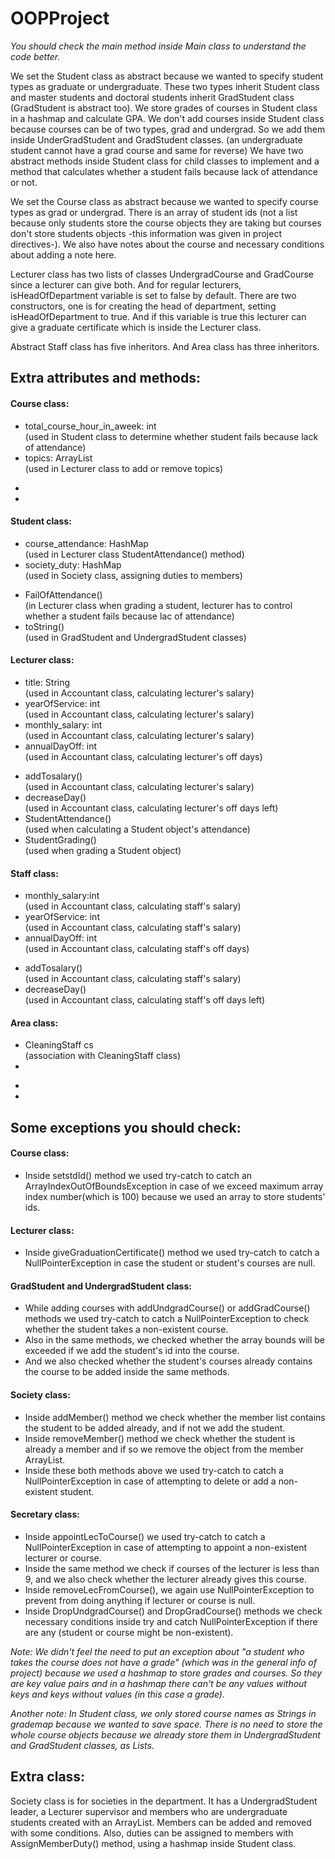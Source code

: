 # OOPProject

*You should check the main method inside Main class to understand the code better.*

We set the Student class as abstract because we wanted to specify student types as graduate or undergraduate. 
These two types inherit Student class and master students and doctoral students inherit GradStudent class (GradStudent is abstract too).
We store grades of courses in Student class in a hashmap and calculate GPA.
We don't add courses inside Student class because courses can be of two types, grad and undergrad. So we add them inside UnderGradStudent and GradStudent classes. (an undergraduate student cannot have a grad course and same for reverse)
We have two abstract methods inside Student class for child classes to implement and a method that calculates whether a student fails because lack of attendance or not.

We set the Course class as abstract because we wanted to specify course types as grad or undergrad.
There is an array of student ids (not a list because only students store the course objects they are taking but courses don't store students objects -this information was given in project directives-).
We also have notes about the course and necessary conditions about adding a note here.

Lecturer class has two lists of classes UndergradCourse and GradCourse since a lecturer can give both.
And for regular lecturers, isHeadOfDepartment variable is set to false by default. 
There are two constructors, one is for creating the head of department, setting  isHeadOfDepartment to true.
And if this variable is true this lecturer can give a graduate certificate which is inside the Lecturer class.

Abstract Staff class has five inheritors. And Area class has three inheritors.

## Extra attributes and methods:

#### Course class:
- total_course_hour_in_aweek: int        
(used in Student class to determine whether student fails because lack of attendance)
- topics: ArrayList                      
(used in Lecturer class to add or remove topics)
+
+

#### Student class:
- course_attendance: HashMap            
(used in Lecturer class StudentAttendance() method)
- society_duty: HashMap                
(used in Society class, assigning duties to members)
+ FailOfAttendance()                    
(in Lecturer class when grading a student, lecturer has to control whether a student fails because lac of attendance)
+ toString()                            
(used in GradStudent and UndergradStudent classes)

#### Lecturer class:
- title: String                         
(used in Accountant class, calculating lecturer's salary)
- yearOfService: int                    
(used in Accountant class, calculating lecturer's salary)
- monthly_salary: int                  
(used in Accountant class, calculating lecturer's salary)
- annualDayOff: int                     
(used in Accountant class, calculating lecturer's off days)
+ addTosalary()                          
(used in Accountant class, calculating lecturer's salary)
+ decreaseDay()                         
(used in Accountant class, calculating lecturer's off days left)
+ StudentAttendance()                   
(used when calculating a Student object's attendance)
+ StudentGrading()                      
(used when grading a Student object)

#### Staff class:
- monthly_salary:int                    
(used in Accountant class, calculating staff's salary)
- yearOfService: int                   
(used in Accountant class, calculating staff's salary)
- annualDayOff: int                     
(used in Accountant class, calculating staff's off days)
+ addTosalary()                       
(used in Accountant class, calculating staff's salary)
+ decreaseDay()                         
(used in Accountant class, calculating staff's off days left)
 
#### Area class:
- CleaningStaff cs                    
(association with CleaningStaff class)
-
+
+


## Some exceptions you should check:

#### Course class:

- Inside setstdId() method we used try-catch to catch an ArrayIndexOutOfBoundsException in case of we exceed maximum array index number(which is 100) because we used an array to store students' ids. 

#### Lecturer class:

- Inside giveGraduationCertificate() method we used try-catch to catch a NullPointerException in case the student or student's courses are null.

#### GradStudent and UndergradStudent class:

- While adding courses with addUndgradCourse() or addGradCourse() methods  we used try-catch to catch a NullPointerException to check whether the student takes a non-existent course.
- Also in the same methods, we checked whether the array bounds will be exceeded if we add the student's id into the course.
- And we also checked whether the student's courses already contains the course to be added inside the same methods.

#### Society class:

- Inside addMember() method we check whether the member list contains the student to be added already, and if not we add the student.
- Inside removeMember() method we check whether the student is already a member and if so we remove the object from the member ArrayList.
- Inside these both methods above we used try-catch to catch a NullPointerException in case of attempting to delete or add a non-existent student.

#### Secretary class:

- Inside appointLecToCourse() we used try-catch to catch a NullPointerException in case of attempting to appoint a non-existent lecturer or course.
- Inside the same method we check if courses of the lecturer is less than 9, and we also check whether the lecturer already gives this course.
- Inside removeLecFromCourse(), we again use NullPointerException to prevent from doing anything if lecturer or course is null.
- Inside DropUndgradCourse() and DropGradCourse() methods we check necessary conditions inside try and catch NullPointerException if there are any (student or course might be non-existent).

*Note: We didn't feel the need to put an exception about "a student who takes the course does not have a grade" (which was in the general info of project) because we used a hashmap to store grades and courses.
So they are key value pairs and in a hashmap there can't be any values without keys and keys without values (in this case a grade).*

*Another note: In Student class, we only stored course names as Strings in grademap because we wanted to save space. 
There is no need to store the whole course objects because we already store them in UndergradStudent and GradStudent classes, as Lists.*


## Extra class:

Society class is for societies in the department. 
It has a UndergradStudent leader, a Lecturer supervisor and members who are undergraduate students created with an ArrayList. 
Members can be added and removed with some conditions.
Also, duties can be assigned to members with AssignMemberDuty() method, using a hashmap inside Student class.













